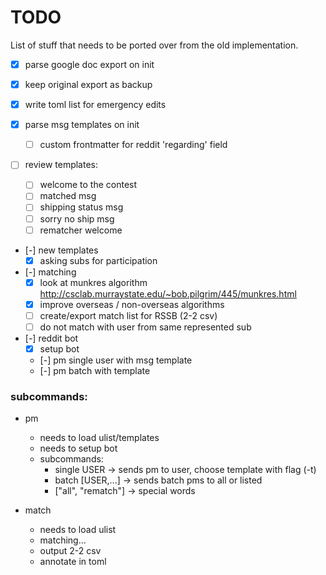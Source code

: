 # TODO

List of stuff that needs to be ported over from the old implementation.

- [x] parse google doc export on init
- [x] keep original export as backup
- [x] write toml list for emergency edits

- [x] parse msg templates on init
  - [ ] custom frontmatter for reddit 'regarding' field
- [ ] review templates:
  - [ ] welcome to the contest
  - [ ] matched msg
  - [ ] shipping status msg
  - [ ] sorry no ship msg
  - [ ] rematcher welcome

- [-] new templates
  - [x] asking subs for participation

- [-] matching
  - [x] look at munkres algorithm http://csclab.murraystate.edu/~bob.pilgrim/445/munkres.html
  - [x] improve overseas / non-overseas algorithms
  - [ ] create/export match list for RSSB (2-2 csv)
  - [ ] do not match with user from same represented sub

- [-] reddit bot
  - [x] setup bot
  - [-] pm single user with msg template
  - [-] pm batch with template

### subcommands:

- pm
  - needs to load ulist/templates
  - needs to setup bot
  - subcommands:
    - single USER -> sends pm to user, choose template with flag (-t)
    - batch [USER,...] -> sends batch pms to all or listed
    - ["all", "rematch"] -> special words

- match
  - needs to load ulist
  - matching...
  - output 2-2 csv
  - annotate in toml
